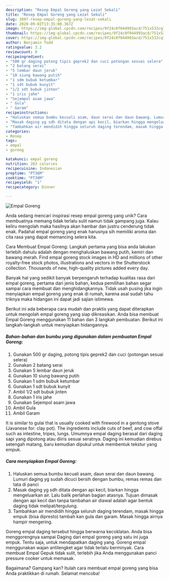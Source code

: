 ```yaml
---
description: "Resep Empal Goreng yang Lezat Sekali"
title: "Resep Empal Goreng yang Lezat Sekali"
slug: 3897-resep-empal-goreng-yang-lezat-sekali
date: 2020-09-02T13:35:00.367Z
image: https://img-global.cpcdn.com/recipes/9f24c0f044993acd/751x532cq70/empal-goreng-foto-resep-utama.jpg
thumbnail: https://img-global.cpcdn.com/recipes/9f24c0f044993acd/751x532cq70/empal-goreng-foto-resep-utama.jpg
cover: https://img-global.cpcdn.com/recipes/9f24c0f044993acd/751x532cq70/empal-goreng-foto-resep-utama.jpg
author: Benjamin Todd
ratingvalue: 3.2
reviewcount: 8
recipeingredient:
- "500 gr daging potong tipis geprek2 dan cuci potongan sesuai selera"
- "2 batang serai"
- "5 lembar daun jeruk"
- "10 siung bawang putih"
- "1 sdm bubuk ketumbar"
- "1 sdt bubuk kunyit"
- "1/2 sdt bubuk jinten"
- "1 iris jahe"
- "Sejempol asam jawa"
- " Gula"
- " Garam"
recipeinstructions:
- "Haluskan semua bumbu kecuali asam, daun serai dan daun bawang. Lumuri daging yg sudah dicuci bersih dengan bumbu, remas remas dan tata di panci"
- "Masak daging yg sdh ditata dengan api kecil, biarkan hingga mengeluarkan air. Lalu balik perlahan bagian atasnya. Tujuan dimasak dengan api kecil dan tanpa tambahan air diawal adalah agar bentuk daging tidak melipat/tergulung."
- "Tambahkan air mendidih hingga seluruh daging terendam, masak hingga empuk (bisa dipresto) tambah kan gula dan garam. Masak hingga airnya hampir mengering."
categories:
- Resep
tags:
- empal
- goreng

katakunci: empal goreng 
nutrition: 263 calories
recipecuisine: Indonesian
preptime: "PT36M"
cooktime: "PT30M"
recipeyield: "1"
recipecategory: Dinner

---
```



![Empal Goreng](https://img-global.cpcdn.com/recipes/9f24c0f044993acd/751x532cq70/empal-goreng-foto-resep-utama.jpg)

Anda sedang mencari inspirasi resep empal goreng yang unik? Cara membuatnya memang tidak terlalu sulit namun tidak gampang juga. Kalau keliru mengolah maka hasilnya akan hambar dan justru cenderung tidak enak. Padahal empal goreng yang enak harusnya sih memiliki aroma dan cita rasa yang dapat memancing selera kita.

Cara Membuat Empal Goreng: Langkah pertama yang bisa anda lakukan terlebih dahulu adalah dengan menghaluskan bawang putih, kemiri dan bawang merah. Find empal goreng stock images in HD and millions of other royalty-free stock photos, illustrations and vectors in the Shutterstock collection. Thousands of new, high-quality pictures added every day.

Banyak hal yang sedikit banyak berpengaruh terhadap kualitas rasa dari empal goreng, pertama dari jenis bahan, kedua pemilihan bahan segar sampai cara membuat dan menghidangkannya. Tidak usah pusing jika ingin menyiapkan empal goreng yang enak di rumah, karena asal sudah tahu triknya maka hidangan ini dapat jadi sajian istimewa.


Berikut ini ada beberapa cara mudah dan praktis yang dapat diterapkan untuk mengolah empal goreng yang siap dikreasikan. Anda bisa membuat Empal Goreng menggunakan 11 bahan dan 3 langkah pembuatan. Berikut ini langkah-langkah untuk menyiapkan hidangannya.

<!--inarticleads1-->

##### Bahan-bahan dan bumbu yang digunakan dalam pembuatan Empal Goreng:

1. Gunakan 500 gr daging, potong tipis geprek2 dan cuci (potongan sesuai selera)
1. Gunakan 2 batang serai
1. Gunakan 5 lembar daun jeruk
1. Gunakan 10 siung bawang putih
1. Gunakan 1 sdm bubuk ketumbar
1. Gunakan 1 sdt bubuk kunyit
1. Ambil 1/2 sdt bubuk jinten
1. Gunakan 1 iris jahe
1. Gunakan Sejempol asam jawa
1. Ambil  Gula
1. Ambil  Garam


It is similar to gulai that is usually cooked with firewood in a gentong stove (Javanese for: clay pot). The ingredients include cuts of beef, and cow offal such as intestine, tripes, lungs. Umumnya empal daging berasal dari daging sapi yang dipotong atau diiris sesuai seratnya. Daging ini kemudian direbus setengah matang, baru kemudian dipukul untuk membentuk tekstur yang empuk. 

<!--inarticleads2-->

##### Cara menyiapkan Empal Goreng:

1. Haluskan semua bumbu kecuali asam, daun serai dan daun bawang. Lumuri daging yg sudah dicuci bersih dengan bumbu, remas remas dan tata di panci
1. Masak daging yg sdh ditata dengan api kecil, biarkan hingga mengeluarkan air. Lalu balik perlahan bagian atasnya. Tujuan dimasak dengan api kecil dan tanpa tambahan air diawal adalah agar bentuk daging tidak melipat/tergulung.
1. Tambahkan air mendidih hingga seluruh daging terendam, masak hingga empuk (bisa dipresto) tambah kan gula dan garam. Masak hingga airnya hampir mengering.


Goreng empal daging tersebut hingga berwarna kecoklatan. Anda bisa menggorengnya sampai Daging dari empal goreng yang satu ini juga empuk. Tentu saja, untuk mendapatkan daging yang. Goreng empal menggunakan wajan antilengket agar tidak terlalu berminyak. Cara membuat Empal Gepuk tidak sulit, terlebih jika Anda menggunakan panci pressure cooker untuk memasak. 

Bagaimana? Gampang kan? Itulah cara membuat empal goreng yang bisa Anda praktikkan di rumah. Selamat mencoba!
